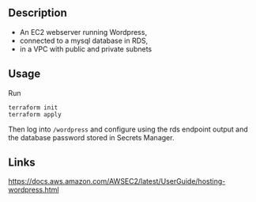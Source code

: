 ## Description

- An EC2 webserver running Wordpress, 
- connected to a mysql database in RDS,
- in a VPC with public and private subnets

## Usage

Run
```
terraform init
terraform apply
```

Then log into `/wordpress` and configure using the rds endpoint output and the database password stored in Secrets Manager.

## Links

https://docs.aws.amazon.com/AWSEC2/latest/UserGuide/hosting-wordpress.html